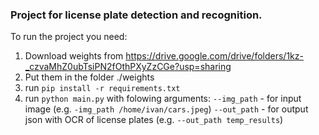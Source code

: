 ### Project for license plate detection and recognition.

To run the project you need:
1. Download weights  from https://drive.google.com/drive/folders/1kz-_czvaMhZ0ubTsiPN2fOthPXyZzCGe?usp=sharing
2. Put them in the folder ./weights
3. run ```pip install -r requirements.txt```
4. run ```python main.py``` with folowing arguments:
   ```--img_path``` - for input image (e.g. ```-img_path /home/ivan/cars.jpeg```)
   ```--out_path``` - for output json with OCR of license plates (e.g. ```--out_path temp_results```)
